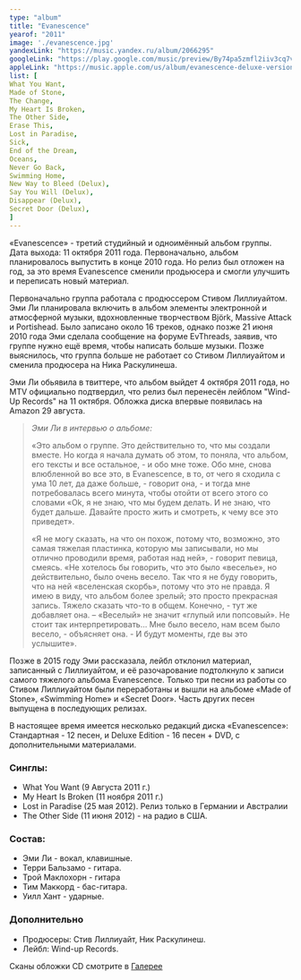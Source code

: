 ```yaml
---
type: "album"
title: "Evanescence"
yearof: "2011"
image: './evanescence.jpg'
yandexLink: "https://music.yandex.ru/album/2066295"
googleLink: "https://play.google.com/music/preview/By74pa5zmfl2iiv3cq7vktycu3e"
appleLink: "https://music.apple.com/us/album/evanescence-deluxe-version/1440641905"
list: [
What You Want,
Made of Stone,
The Change,
My Heart Is Broken,
The Other Side,
Erase This,
Lost in Paradise,
Sick,
End of the Dream,
Oceans,
Never Go Back,
Swimming Home,
New Way to Bleed (Delux),
Say You Will (Delux),
Disappear (Delux),
Secret Door (Delux),
]
---
```


«Evanescence» - третий студийный и одноимённый альбом группы. Дата выхода: 11 октября 2011 года. Первоначально, альбом планировалось выпустить в конце 2010 года. Но релиз был отложен на год, за это время Evanescence сменили продьюсера и смогли улучшить и переписать новый материал.

Первоначально группа работала с продюссером Стивом Лиллиуайтом. Эми Ли планировала включить в альбом элементы электронной и атмосферной музыки, вдохновленные творчеством Björk, Massive Attack и Portishead. Было записано около 16 треков, однако позже 21 июня 2010 года Эми сделала сообщение на форуме EvThreads, заявив, что группе нужно ещё время, чтобы написать больше музыки. Позже выяснилось, что группа больше не работает со Стивом Лиллиуайтом и сменила продюсера на Ника Раскулинеша.

Эми Ли обьявила в твиттере, что альбом выйдет 4 октября 2011 года, но MTV официально подтвердил, что релиз был перенесён лейблом "Wind-Up Records" на 11 октября. Обложка диска впервые появилась на Amazon 29 августа.

><cite>Эми Ли в интервью о альбоме:</cite>
>
>«Это альбом о группе. Это действительно то, что мы создали вместе. Но когда я начала думать об этом, то поняла, что альбом, его тексты и все остальное, - и обо мне тоже. Обо мне, снова влюбленной во все это, в Evanescence, в то, от чего я сходила с ума 10 лет, да даже больше, - говорит она, - и тогда мне потребовалась всего минута, чтобы отойти от всего этого со словами «Ok, я не знаю, что мы будем делать. И не знаю, что будет дальше. Давайте просто жить и смотреть, к чему все это приведет».
>
>
>«Я не могу сказать, на что он похож, потому что, возможно, это самая тяжелая пластинка, которую мы записывали, но мы отлично проводили время, работая над ней», - говорит певица, смеясь. «Не хотелось бы говорить, что это было «веселье», но действительно, было очень весело. Так что я не буду говорить, что на ней «вселенская скорбь», потому что это не правда. Я имею в виду, что альбом более зрелый; это просто прекрасная запись. Тяжело сказать что-то в общем. Конечно, - тут же добавляет она. – «Веселый» не значит «глупый или попсовый». Не стоит так интерпретировать… Мне было весело, нам всем было весело, - объясняет она. - И будут моменты, где вы это услышите».

Позже в 2015 году Эми рассказала, лейбл отклонил материал, записанный с Лиллиуайтом, и её разочарование подтолкнуло к записи самого тяжелого альбома Evanescence. Только три песни из работы со Стивом Лиллиуайтом были переработаны и вышли на альбоме «Made of Stone», «Swimming Home» и «Secret Door». Часть других песен выпущена в последующих релизах.

В настоящее время имеется несколько редакций диска «Evanescence»: Стандартная - 12 песен, и Deluxe Edition - 16 песен + DVD, с дополнительными материалами.


### Синглы:
- What You Want (9 Августа 2011 г.)
- My Heart Is Broken (11 ноября 2011 г.)
- Lost in Paradise (25 мая 2012). Релиз только в Германии и Австралии
- The Other Side (11 июня 2012) - на радио в США.

### Cостав:

- Эми Ли - вокал, клавишные.
- Терри Бальзамо - гитара.
- Трой Маклохорн - гитара
- Тим Маккорд - бас-гитара.
- Уилл Хант - ударные.

### Дополнительно

- Продюсеры: Стив Лиллиуайт, Ник Раскулинеш.
- Лейбл: Wind-up Records.

Сканы обложки CD смотрите в [Галерее](http://gallery.evanescence-rus.ru/)